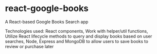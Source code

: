 # react-google-books

A React-based Google Books Search app

Technologies used:
React components,
Work with helper/util functions,
Utilize React lifecycle methods to query and display books based on user searches,
Node, Express and MongoDB to allow users to save books to review or purchase later
